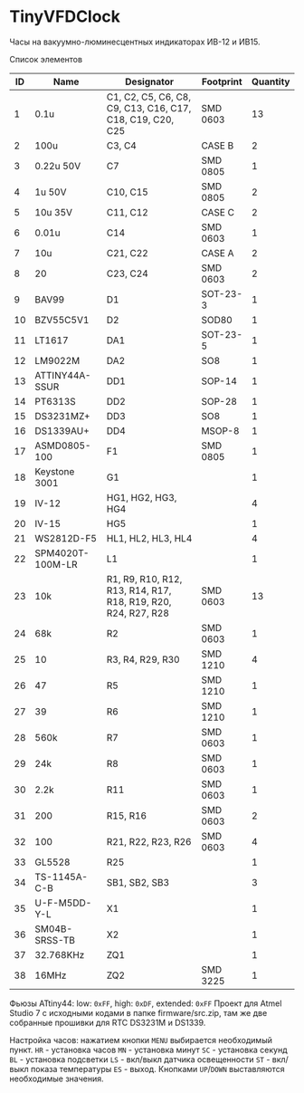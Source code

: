 # TinyVFDClock

Часы на вакуумно-люминесцентных индикаторах ИВ-12 и ИВ15.

Список элементов

|ID|Name|Designator|Footprint|Quantity|
|--|----|----------|---------|--------|
|1|0.1u|C1, C2, C5, C6, C8, C9, C13, C16, C17, C18, C19, C20, C25|SMD 0603|13|
|2|100u|C3, C4|CASE B|2|
|3|0.22u 50V|C7|SMD 0805|1|
|4|1u 50V|C10, C15|SMD 0805|2|
|5|10u 35V|C11, C12|CASE C|2|
|6|0.01u|C14|SMD 0603|1|
|7|10u|C21, C22|CASE A|2|
|8|20|C23, C24|SMD 0603|2|
|9|BAV99|D1|SOT-23-3|1|
|10|BZV55C5V1|D2|SOD80|1|
|11|LT1617|DA1|SOT-23-5|1|
|12|LM9022M|DA2|SO8|1|
|13|ATTINY44A-SSUR|DD1|SOP-14|1|
|14|PT6313S|DD2|SOP-28|1|
|15|DS3231MZ+|DD3|SO8|1|
|16|DS1339AU+|DD4|MSOP-8|1|
|17|ASMD0805-100|F1|SMD 0805|1|
|18|Keystone 3001|G1| |1|
|19|IV-12|HG1, HG2, HG3, HG4| |4|
|20|IV-15|HG5| |1|
|21|WS2812D-F5|HL1, HL2, HL3, HL4| |4|
|22|SPM4020T-100M-LR|L1| |1|
|23|10k|R1, R9, R10, R12, R13, R14, R17, R18, R19, R20, R24, R27, R28|SMD 0603|13|
|24|68k|R2|SMD 0603|1|
|25|10|R3, R4, R29, R30|SMD 1210|4|
|26|47|R5|SMD 1210|1|
|27|39|R6|SMD 1210|1|
|28|560k|R7|SMD 0603|1|
|29|24k|R8|SMD 0603|1|
|30|2.2k|R11|SMD 0603|1|
|31|200|R15, R16|SMD 0603|2|
|32|100|R21, R22, R23, R26|SMD 0603|4|
|33|GL5528|R25| |1|
|34|TS-1145A-C-B|SB1, SB2, SB3| |3|
|35|U-F-M5DD-Y-L|X1| |1|
|36|SM04B-SRSS-TB|X2| |1|
|37|32.768KHz|ZQ1| |1|
|38|16MHz|ZQ2|SMD 3225|1|

Фьюзы ATtiny44: low: `0xFF`, high: `0xDF`, extended: `0xFF`
Проект для Atmel Studio 7 с исходными кодами в папке firmware/src.zip, там же две собранные прошивки для RTC DS3231M и DS1339.

Настройка часов: нажатием кнопки `MENU` выбирается необходимый пункт.
`HR` - установка часов
`MN` - установка минут
`SC` - установка секунд
`BL` - установка подсветки 
`LS` - вкл/выкл датчика освещенности
`ST` - вкл/выкл показа температуры
`ES` - выход. 
Кнопками `UP`/`DOWN` выставляются необходимые значения.



